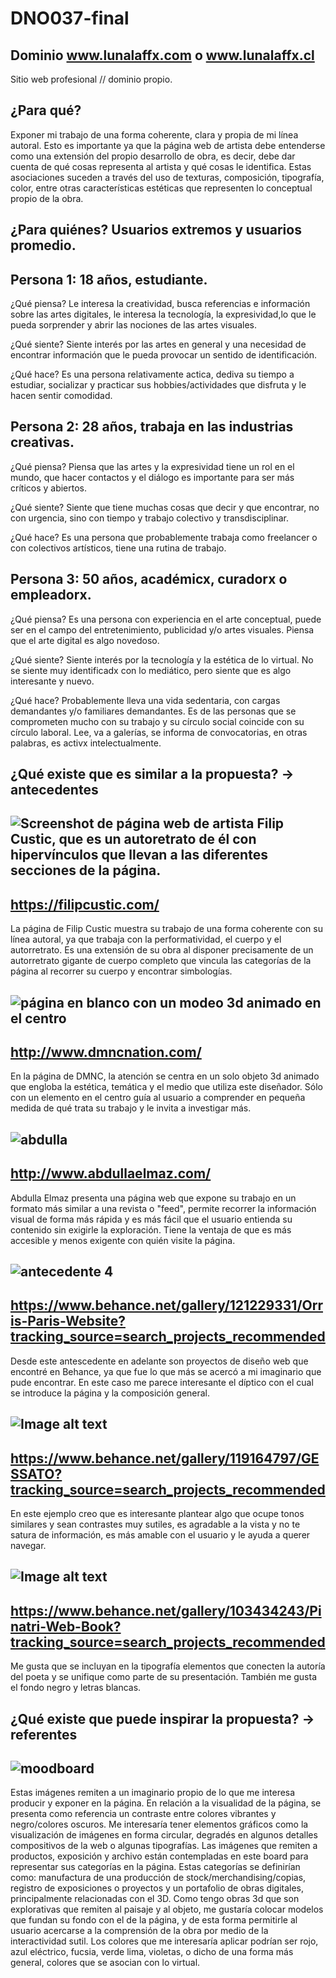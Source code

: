 # DNO037-final

## Dominio www.lunalaffx.com o www.lunalaffx.cl
Sitio web profesional // dominio propio.

## ¿Para qué?
Exponer mi trabajo de una forma coherente, clara y propia de mi línea autoral. 
Esto es importante ya que la página web de artista debe entenderse como una extensión del propio desarrollo de obra, es decir, debe dar cuenta de qué cosas representa al artista y qué cosas le identifica. Estas asociaciones suceden a través del uso de texturas, composición, tipografía, color, entre otras características estéticas que representen lo conceptual propio de la obra. 

## ¿Para quiénes? Usuarios extremos y usuarios promedio.
Persona 1: 18 años, estudiante.
---
¿Qué piensa? Le interesa la creatividad, busca referencias e información sobre las artes digitales, le interesa la tecnología, la expresividad,lo que le pueda sorprender y  abrir las nociones de las artes visuales. 

¿Qué siente? Siente interés por las artes en general y una necesidad de encontrar información que le pueda provocar un sentido de identificación.

¿Qué hace? Es una persona relativamente actica, dediva su tiempo a estudiar, socializar y practicar sus hobbies/actividades que disfruta y le hacen sentir comodidad.

Persona 2: 28 años, trabaja en las industrias creativas.
----
¿Qué piensa? Piensa que las artes y la expresividad tiene un rol en el mundo, que hacer contactos y el diálogo es importante para ser más críticos y abiertos.

¿Qué siente? Siente que tiene muchas cosas que decir y que encontrar, no con urgencia, sino con tiempo y trabajo colectivo y transdisciplinar. 

¿Qué hace? Es una persona que probablemente trabaja como freelancer o con colectivos artísticos, tiene una rutina de trabajo. 

Persona 3: 50 años, académicx, curadorx o empleadorx. 
----
¿Qué piensa? Es una persona con experiencia en el arte conceptual, puede ser en el campo del entretenimiento, publicidad y/o artes visuales. Piensa que el arte digital es algo novedoso. 

¿Qué siente? Siente interés por la tecnología y la estética de lo virtual. No se siente muy identificadx con lo mediático, pero siente que es algo interesante y nuevo. 

¿Qué hace? Probablemente lleva una vida sedentaria, con cargas demandantes y/o familiares demandantes. Es de las personas que se comprometen mucho con su trabajo y su círculo social coincide con su círculo laboral. Lee, va a galerías, se informa de convocatorias, en otras palabras, es activx intelectualmente.

## ¿Qué existe que es similar a la propuesta? → antecedentes
![Screenshot de página web de artista Filip Custic, que es un autoretrato de él con hipervínculos que llevan a las diferentes secciones de la página.](/preproduccion/filip.jpeg)
---------
https://filipcustic.com/
----
La página de Filip Custic muestra su trabajo de una forma coherente con su línea autoral, ya que trabaja con la performatividad, el cuerpo y el autorretrato. Es una extensión
de su obra al disponer precisamente de un autorretrato gigante de cuerpo completo que vincula las categorías de la página al recorrer su cuerpo y encontrar simbologías.

![página en blanco con un modeo 3d animado en el centro](/preproduccion/dmnc.png)
----
http://www.dmncnation.com/
----
En la página de DMNC, la atención se centra en un solo objeto 3d animado que engloba la estética, temática y el medio que utiliza este diseñador. Sólo con un elemento en el centro guía al usuario a comprender en pequeña medida de qué trata su trabajo y le invita a investigar más. 

![abdulla](/preproduccion/abdulla.png)
----
http://www.abdullaelmaz.com/
----
Abdulla Elmaz presenta una página web que expone su trabajo en un formato más similar a una revista o "feed", permite recorrer la información visual de forma más rápida y es más fácil que el usuario entienda su contenido sin exigirle la exploración. Tiene la ventaja de que es más accesible y menos exigente con quién visite la página.

![antecedente 4](/preproduccion/4.png)
----
https://www.behance.net/gallery/121229331/Orris-Paris-Website?tracking_source=search_projects_recommended
----
Desde este antescedente en adelante son proyectos de diseño web que encontré en Behance, ya que fue lo que más se acercó a mi imaginario que pude encontrar. 
En este caso me parece interesante el díptico con el cual se introduce la página y la composición general. 

![Image alt text](/preproduccion/5.png)
----
https://www.behance.net/gallery/119164797/GESSATO?tracking_source=search_projects_recommended
----
En este ejemplo creo que es interesante plantear algo que ocupe tonos similares y sean contrastes muy sutiles, es agradable a la vista y no te satura de información, es más amable con el usuario y le ayuda a querer navegar. 

![Image alt text](/preproduccion/6.png)
----
https://www.behance.net/gallery/103434243/Pinatri-Web-Book?tracking_source=search_projects_recommended
----
Me gusta que se incluyan en la tipografía elementos que conecten la autoría del poeta y se unifique como parte de su presentación. También me gusta el fondo negro y letras blancas. 

## ¿Qué existe que puede inspirar la propuesta? → referentes 
![moodboard](/preproduccion/moodboard.png)
----
Estas imágenes remiten a un imaginario propio de lo que me interesa producir y exponer en la página. En relación a la visualidad de la página, se presenta como referencia un contraste entre colores vibrantes y negro/colores oscuros. Me interesaría tener elementos gráficos como la visualización de imágenes en forma circular, degradés en algunos detalles compositivos de la web o algunas tipografías. 
Las imágenes que remiten a productos, exposición y archivo están contempladas en este board  para representar sus categorías en la página. Estas categorías se definirían como:  manufactura de una producción de stock/merchandising/copias, registro de exposiciones o proyectos y  un portafolio de obras digitales, principalmente relacionadas con el 3D. Como tengo obras 3d que son explorativas que remiten al paisaje y al objeto, me gustaría colocar modelos que fundan su fondo con el de la página, y de esta forma permitirle  al usuario acercarse a la comprensión de la obra por medio de la interactividad sutil. 
Los colores que me interesaría aplicar podrían ser rojo, azul eléctrico, fucsia, verde lima, violetas, o dicho de una forma más general, colores que se asocian con lo virtual. 


